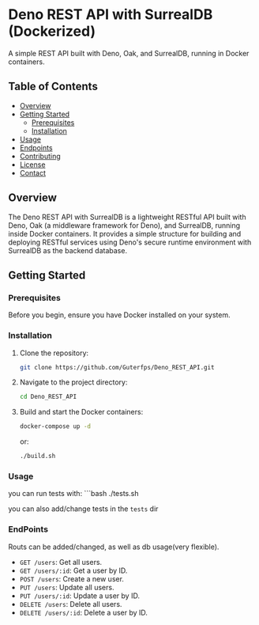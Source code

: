 # Deno REST API with SurrealDB (Dockerized)

A simple REST API built with Deno, Oak, and SurrealDB, running in Docker containers.

## Table of Contents

- [Overview](#overview)
- [Getting Started](#getting-started)
  - [Prerequisites](#prerequisites)
  - [Installation](#installation)
- [Usage](#usage)
- [Endpoints](#endpoints)
- [Contributing](#contributing)
- [License](#license)
- [Contact](#contact)

## Overview

The Deno REST API with SurrealDB is a lightweight RESTful API built with Deno, Oak (a middleware framework for Deno), and SurrealDB, running inside Docker containers. It provides a simple structure for building and deploying RESTful services using Deno's secure runtime environment with SurrealDB as the backend database.

## Getting Started

### Prerequisites

Before you begin, ensure you have Docker installed on your system.

### Installation

1. Clone the repository:

   ```bash
   git clone https://github.com/Guterfps/Deno_REST_API.git

2. Navigate to the project directory:
    ```bash
    cd Deno_REST_API

3. Build and start the Docker containers:
    ```bash
    docker-compose up -d
    ```
    or:
    ```bash
    ./build.sh

### Usage

you can run tests with:
    ```bash
    ./tests.sh

you can also add/change tests in the `tests` dir

### EndPoints

Routs can be added/changed, as well as db usage(very flexible).

- `GET /users`: Get all users.
- `GET /users/:id`: Get a user by ID.
- `POST /users`: Create a new user.
- `PUT /users`: Update all users.
- `PUT /users/:id`: Update a user by ID.
- `DELETE /users`: Delete all users.
- `DELETE /users/:id`: Delete a user by ID.
